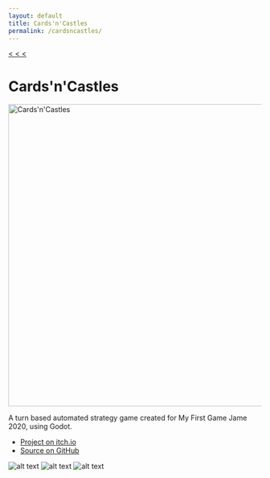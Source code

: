 ```yaml
---
layout: default
title: Cards'n'Castles
permalink: /cardsncastles/
---
```


<a class="back" href="https://samuelbigos.github.io">< < < </a>

# Cards'n'Castles

<img src="../assets/cardsncastles/header.png" alt="Cards'n'Castles" width="600"/>

A turn based automated strategy game created for My First Game Jame 2020, using Godot.

* [Project on itch.io](https://sambigos.itch.io/cardsncastles)
* [Source on GitHub](https://github.com/samuelbigos/cards_n_castles)

![alt text](../assets/cardsncastles/SS2.png "Cards'n'Castles")
![alt text](../assets/cardsncastles/SS1.png "Cards'n'Castles")
![alt text](../assets/cardsncastles/SS3.gif "Cards'n'Castles")